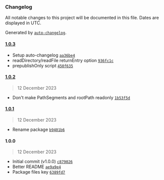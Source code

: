 ### Changelog

All notable changes to this project will be documented in this file. Dates are displayed in UTC.

Generated by [`auto-changelog`](https://github.com/CookPete/auto-changelog).

#### [1.0.3](https://github.com/lafkpages/minifs/compare/1.0.2...1.0.3)

- Setup auto-changelog [`aa36be4`](https://github.com/lafkpages/minifs/commit/aa36be4d5a3e9ee0d03ddcec217f8f3b610ef7a7)
- readDirectory/readFile returnEntry option [`936fc1c`](https://github.com/lafkpages/minifs/commit/936fc1c66a1851bb059e0a1825b4fc5057896106)
- prepublishOnly script [`450f635`](https://github.com/lafkpages/minifs/commit/450f635d2ffbb06b4e09bbda81711c4590e3f99b)

#### [1.0.2](https://github.com/lafkpages/minifs/compare/1.0.1...1.0.2)

> 12 December 2023

- Don't make PathSegments and rootPath readonly [`1b53f5d`](https://github.com/lafkpages/minifs/commit/1b53f5d6ec46b93d4a69efc759467806620361b7)

#### [1.0.1](https://github.com/lafkpages/minifs/compare/1.0.0...1.0.1)

> 12 December 2023

- Rename package [`b9401b6`](https://github.com/lafkpages/minifs/commit/b9401b6b2adcb37f1008dddaf71a27d2f438af40)

#### 1.0.0

> 12 December 2023

- Initial commit (v1.0.0) [`c879026`](https://github.com/lafkpages/minifs/commit/c87902686257771679059d18ae3e5e638d9c9ff4)
- Better README [`ae9a9e4`](https://github.com/lafkpages/minifs/commit/ae9a9e4fd8194a1cb6eb933ff06802cdf00c4bde)
- Package files key [`6389fd7`](https://github.com/lafkpages/minifs/commit/6389fd74a0b073a4e5e2eb9a0871d031bb6baf4b)
